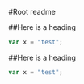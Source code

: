 #Root readme

##Here is a heading
```javascript
var x = "test";
```

##Here is a heading
```javascript
var x = "test";
```
